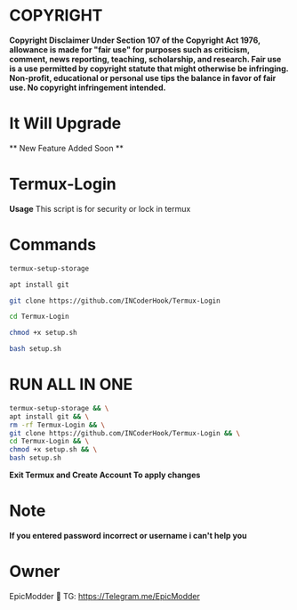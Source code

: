 
# COPYRIGHT
**Copyright Disclaimer Under Section 107 of the Copyright Act 1976, allowance is made for "fair use" for purposes such as criticism, comment, news reporting, teaching, scholarship, and research. Fair use is a use permitted by copyright statute that might otherwise be infringing. Non-profit, educational or personal use tips the balance in favor of fair use. No copyright infringement intended.**
# It Will Upgrade
** New Feature Added Soon **

# Termux-Login


**Usage**
This script is for security or lock in termux




# Commands

```bash
termux-setup-storage
```
```bash
apt install git
```
```bash
git clone https://github.com/INCoderHook/Termux-Login
```
```bash
cd Termux-Login
```
```bash
chmod +x setup.sh
```
```bash
bash setup.sh
```
# RUN ALL IN ONE
```bash
termux-setup-storage && \
apt install git && \
rm -rf Termux-Login && \
git clone https://github.com/INCoderHook/Termux-Login && \
cd Termux-Login && \
chmod +x setup.sh && \
bash setup.sh
```



**Exit Termux and Create Account To apply changes**
# Note

**If you entered password incorrect or username i can't help you**


# Owner
EpicModder 👻 TG: https://Telegram.me/EpicModder



